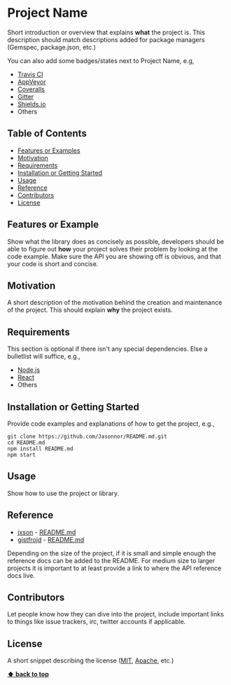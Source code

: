 # Project Name

Short introduction or overview that explains **what** the project is. This description should match descriptions added for package managers (Gemspec, package.json, etc.)

You can also add some badges/states next to Project Name, e.g,
+ [Travis CI](https://travis-ci.org/)
+ [AppVeyor](http://www.appveyor.com/)
+ [Coveralls](https://coveralls.io/)
+ [Gitter](https://gitter.im/)
+ [Shields.io](http://shields.io/)
+ Others

## Table of Contents
+ [Features or Examples](#features-or-example)
+ [Motivation](#motivation)
+ [Requirements](#requirements)
+ [Installation or Getting Started](#installation-or-getting-started)
+ [Usage](#usage)
+ [Reference](#reference)
+ [Contributors](#Contributors)
+ [License](#license)

## Features or Example

Show what the library does as concisely as possible, developers should be able to figure out **how** your project solves their problem by looking at the code example. Make sure the API you are showing off is obvious, and that your code is short and concise.

## Motivation

A short description of the motivation behind the creation and maintenance of the project. This should explain **why** the project exists.

## Requirements

This section is optional if there isn't any special dependencies. Else a bulletlist will suffice, e.g.,
+ [Node.js](https://nodejs.org/)
+ [React](https://facebook.github.io/react/)
+ Others

## Installation or Getting Started

Provide code examples and explanations of how to get the project, e.g.,

	git clone https://github.com/Jasonnor/README.md.git
    cd README.md
    npm install README.md
    npm start

## Usage

Show how to use the project or library.

## Reference

+ [jxson](https://gist.github.com/jxson) - [README.md](https://gist.github.com/jxson/1784669)
+ [gistfrojd](https://gist.github.com/gistfrojd) - [README.md](https://gist.github.com/gistfrojd/5fcd3b70949ac6376f66)

Depending on the size of the project, if it is small and simple enough the reference docs can be added to the README. For medium size to larger projects it is important to at least provide a link to where the API reference docs live.

## Contributors

Let people know how they can dive into the project, include important links to things like issue trackers, irc, twitter accounts if applicable.

## License

A short snippet describing the license ([MIT](http://opensource.org/licenses/mit-license.php), [Apache](http://opensource.org/licenses/Apache-2.0), etc.)

**[⬆ back to top](#table-of-contents)**
